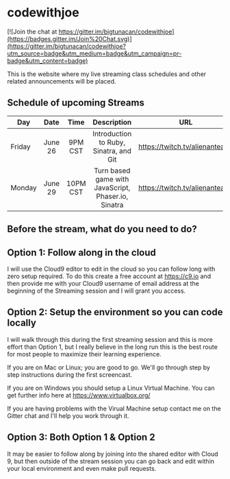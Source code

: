 # codewithjoe

[![Join the chat at https://gitter.im/bigtunacan/codewithjoe](https://badges.gitter.im/Join%20Chat.svg)](https://gitter.im/bigtunacan/codewithjoe?utm_source=badge&utm_medium=badge&utm_campaign=pr-badge&utm_content=badge)


This is the website where my live streaming class schedules and other related announcements will be placed. 

Schedule of upcoming Streams
----------------------------

| Day        | Date            | Time           | Description                                    | URL                       |
|------------|:---------------:|:--------------:|:----------------------------------------------:|:-------------------------:|
| Friday     | June 26         | 9PM CST        | Introduction to Ruby, Sinatra, and Git         | https://twitch.tv/alienanteater    |
| Monday     | June 29         | 10PM CST       | Turn based game with JavaScript, Phaser.io, Sinatra | https://twitch.tv/alienanteater    |


Before the stream, what do you need to do?
------------------------------------------

Option 1: Follow along in the cloud
-----------------------------------

I will use the Cloud9 editor to edit in the cloud so you can follow long with zero setup required.  To do this create a free account at https://c9.io and then provide me with your Cloud9 username of email address at the beginning of the Streaming session and I will grant you access.

Option 2: Setup the environment so you can code locally
-----------------------------------

I will walk through this during the first streaming session and this is more effort than Option 1, but I really believe in the long run this is the best route for most people to maximize their learning experience.

If you are on Mac or Linux; you are good to go.  We'll go through step by step instructions during the first
screencast.

If you are on Windows you should setup a Linux Virtual Machine.  You can get further info here at https://www.virtualbox.org/

If you are having problems with the Virual Machine setup contact me on the Gitter chat and I'll help you work through it.

Option 3: Both Option 1 & Option 2
----------------------------------

It may be easier to follow along by joining into the shared editor with Cloud 9, but then outside of the stream session you can go back and edit within your local environment and even make pull requests.

